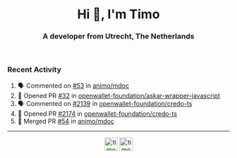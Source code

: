 <h1 align="center">Hi 👋, I'm Timo</h1>
<h3 align="center">A developer from Utrecht, The Netherlands</h3>
<br/>
<!-- https://github.com/rahuldkjain/github-profile-readme-generator --!>

<!--  <p align="left"><img src="https://github-readme-stats.vercel.app/api?username=timoglastra&show_icons=true&count_private=true&" alt="timoglastra" /></p> --!>

<!--
Github language stats
<p align="left"><img src="https://github-readme-stats.vercel.app/api/top-langs/?username=timoglastra&layout=compact" alt="timoglastra" /><p>
-->

<!-- Codestats language stats -->
<!-- <p align="left"><img src="https://codestats-readme.vercel.app/api/top-langs/?username=timoglastra&layout=compact&language_count=12" alt="timoglastra" /><p>    --!>
  
<h3>Recent Activity</h3>

<!--START_SECTION:activity-->
1. 🗣 Commented on [#53](https://github.com/animo/mdoc/pull/53#issuecomment-2632894149) in [animo/mdoc](https://github.com/animo/mdoc)
2. 💪 Opened PR [#32](https://github.com/openwallet-foundation/askar-wrapper-javascript/pull/32) in [openwallet-foundation/askar-wrapper-javascript](https://github.com/openwallet-foundation/askar-wrapper-javascript)
3. 🗣 Commented on [#2139](https://github.com/openwallet-foundation/credo-ts/pull/2139#issuecomment-2632797134) in [openwallet-foundation/credo-ts](https://github.com/openwallet-foundation/credo-ts)
4. 💪 Opened PR [#2174](https://github.com/openwallet-foundation/credo-ts/pull/2174) in [openwallet-foundation/credo-ts](https://github.com/openwallet-foundation/credo-ts)
5. 🎉 Merged PR [#54](https://github.com/animo/mdoc/pull/54) in [animo/mdoc](https://github.com/animo/mdoc)
<!--END_SECTION:activity-->

---

<p align="center">
<a href="https://twitter.com/timoglastra" target="blank"><img align="center" src="https://cdn.jsdelivr.net/npm/simple-icons@3.0.1/icons/twitter.svg" alt="timoglastra" height="30" width="30" /></a>
<a href="https://linkedin.com/in/timoglastra" target="blank"><img align="center" src="https://cdn.jsdelivr.net/npm/simple-icons@3.0.1/icons/linkedin.svg" alt="timoglastra" height="30" width="30" /></a>
</p>



